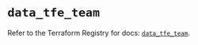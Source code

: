 # `data_tfe_team`

Refer to the Terraform Registry for docs: [`data_tfe_team`](https://registry.terraform.io/providers/hashicorp/tfe/0.57.0/docs/data-sources/team).
